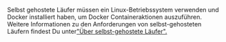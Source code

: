 Selbst gehostete Läufer müssen ein Linux-Betriebssystem verwenden und Docker installiert haben, um Docker Containeraktionen auszuführen. Weitere Informationen zu den Anforderungen von selbst-gehosteten Läufern findest Du unter["Über selbst-gehostete Läufer".](/actions/hosting-your-own-runners/about-self-hosted-runners#requirements-for-self-hosted-runner-machines)
